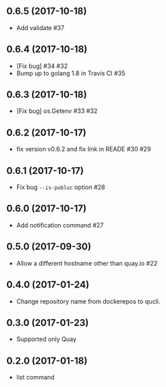 ## 0.6.5 (2017-10-18)

- Add validate #37

## 0.6.4 (2017-10-18)

- [Fix bug] #34 #32
- Bump up to golang 1.8 in Travis CI #35

## 0.6.3 (2017-10-18)

- [Fix bug] os.Getenv #33 #32

## 0.6.2 (2017-10-17)

- fix version v0.6.2 and fix link in READE #30 #29

## 0.6.1 (2017-10-17)

- Fix bug `--is-publuc` option #28

## 0.6.0 (2017-10-17)

- Add notification command #27

## 0.5.0 (2017-09-30)

- Allow a different hostname other than quay.io #22

## 0.4.0 (2017-01-24)

- Change repository name from dockerepos to qucli.

## 0.3.0 (2017-01-23)

- Supported only Quay

## 0.2.0 (2017-01-18)

- list command
